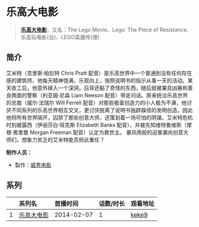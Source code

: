 # 乐高大电影


> <u>**[乐高大电影](http://bgm.tv/subject/95784)**</u>，又名：The Lego Movie、Lego: The Piece of Resistance、乐高玩电影(台)、LEGO英雄传(港)

## 简介


艾米特（克里斯·帕拉特 Chris Pratt 配音）是乐高世界中一个普通到没有任何存在感的建筑师，他每天精神饱满，乐观向上，按照说明书的指示从事一天的活动。某天收工后，他意外掉入一个深洞，后背还黏了奇怪的东西，随后就被兼具凶暴和善良两面的警察（利亚姆·尼森 Liam Neeson 配音）带走问话。原来统治乐高世界的总裁（威尔·法瑞尔 Will Ferrell 配音）对那些极富创造力的小人极为不满，他讨厌不同系列的乐高世界相互交叉，更讨厌脱离了说明书独辟蹊径的发明创造。因此他将所有世界隔开，囚禁了那些创意大师，还策划着一场可怕的阴谋。艾米特危机时刻被露西（伊丽莎白·班克斯 Elizabeth Banks 配音），并被先知维特鲁维斯（摩根·弗里曼 Morgan Freeman 配音）认定为救世主。
暴风雨般的迫害袭向创意大师们，想象力贫乏的艾米特能否担此重任？

**制作人员：**
- 製作：[威秀电影](http://bgm.tv/person/58746)



## 系列

|     | 系列名   | 首播时间       | 话数/时长 | 观看地址                                                    |
| :-- | :---- | :--------- | :---- | :------------------------------------------------------ |
| 1   |[乐高大电影](https://bgm.tv/subject/95784)| 2014-02-07 | 1     | [keke9](https://www.keke9.app/play/177043-4-32453.html) |

